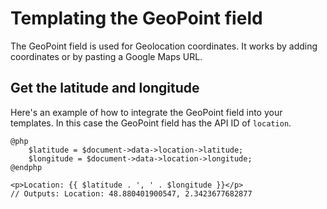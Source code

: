 # Templating the GeoPoint field

The GeoPoint field is used for Geolocation coordinates. It works by adding coordinates or by pasting a Google Maps URL.

## Get the latitude and longitude

Here's an example of how to integrate the GeoPoint field into your templates. In this case the GeoPoint field has the API ID of `location`.

```
@php
    $latitude = $document->data->location->latitude;
    $longitude = $document->data->location->longitude;
@endphp

<p>Location: {{ $latitude . ', ' . $longitude }}</p>
// Outputs: Location: 48.880401900547, 2.3423677682877
```
